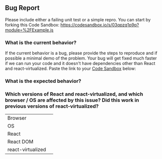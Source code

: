 ## Bug Report

Please include either a failing unit test or a simple repro. You can start by forking this Code Sandbox: https://codesandbox.io/s/03qpzq1p9p?module=%2FExample.js

### What is the current behavior?

If the current behavior is a bug, please provide the steps to reproduce and if possible a minimal demo of the problem. Your bug will get fixed much faster if we can run your code and it doesn't have dependencies other than React and react-virtualized. Paste the link to your [Code Sandbox](https://codesandbox.io/s/03qpzq1p9p?module=%2FExample.js) below:

### What is the expected behavior?

### Which versions of React and react-virtualized, and which browser / OS are affected by this issue? Did this work in previous versions of react-virtualized?
|                   |          |
|-------------------|----------|
| Browser           |          |
| OS                |          |
| React             |          |
| React DOM         |          |
| react-virtualized |          |
